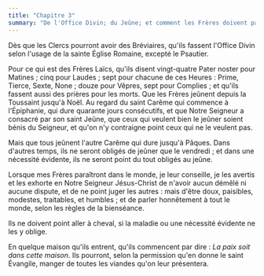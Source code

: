 ```yaml
---
title: "Chapitre 3"
summary: "De l'Office Divin; du Jeûne; et comment les Frères doivent paraître dans le monde."
---
```


Dès que les Clercs pourront avoir des Bréviaires, qu'ils fassent l'Office Divin selon l'usage de la sainte Église Romaine, excepté le Psautier.

Pour ce qui est des Frères Laïcs, qu'ils disent vingt-quatre Pater noster pour Matines ; cinq pour Laudes ; sept pour chacune de ces Heures : Prime, Tierce, Sexte, None ; douze pour Vêpres, sept pour Complies ; et qu'ils fassent aussi des prières pour les morts. Que les Frères jeûnent depuis la Toussaint jusqu'à Noël. Au regard du saint Carême qui commence à l'Épiphanie, qui dure quarante jours consécutifs, et que Notre Seigneur a consacré par son saint Jeûne, que ceux qui veulent bien le jeûner soient bénis du Seigneur, et qu'on n'y contraigne point ceux qui ne le veulent pas.

Mais que tous jeûnent l'autre Carême qui dure jusqu'à Pâques. Dans d'autres temps, ils ne seront obligés de jeûner que le vendredi ; et dans une nécessité évidente, ils ne seront point du tout obligés au jeûne. 

Lorsque mes Frères paraîtront dans le monde, je leur conseille, je les avertis et les exhorte en Notre Seigneur Jésus-Christ de n'avoir aucun démêlé ni aucune dispute, et de ne point juger les autres : mais d'être doux, paisibles, modestes, traitables, et humbles ; et de parler honnêtement à tout le monde, selon les règles de la bienséance.

Ils ne doivent point aller à cheval, si la maladie ou une nécessité évidente ne les y oblige. 

En quelque maison qu'ils entrent, qu'ils commencent par dire : *La paix soit dans cette maison*. Ils pourront, selon la permission qu'en donne le saint Évangile, manger de toutes les viandes qu'on leur présentera.

